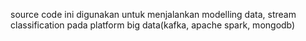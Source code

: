 source code ini digunakan untuk menjalankan modelling data, stream classification pada platform big data(kafka, apache spark, mongodb)
